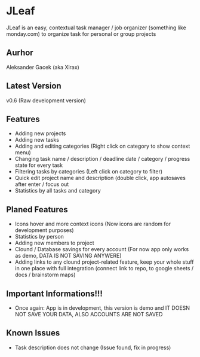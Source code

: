 # JLeaf
JLeaf is an easy, contextual task manager / job organizer (something like monday.com) to organize task for personal or group projects

## Aurhor
Aleksander Gacek (aka Xirax)

## Latest Version
v0.6 (Raw development version)

## Features
- Adding new projects
- Adding new tasks
- Adding and editing categories (Right click on category to show context menu)
- Changing task name / description / deadline date / category / progress state for every task
- Filtering tasks by categories (Left click on category to filter)
- Quick edit project name and description (double click, app autosaves after enter / focus out
- Statistics by all tasks and category

## Planed Features
- Icons hover and more context icons (Now icons are random for development purposes)
- Statistics by person
- Adding new members to project
- Clound / Database savings for every account (For now app only works as demo, DATA IS NOT SAVING ANYWERE)
- Adding links to any clound project-related feature, keep your whole stuff in one place with full integration (connect link to repo, to google sheets / docs / brainstorm maps)

## Important Informations!!!
- Once again: App is in development, this version is demo and IT DOESN NOT SAVE YOUR DATA, ALSO ACCOUNTS ARE NOT SAVED

## Known Issues
- Task description does not change (Issue found, fix in progress)
